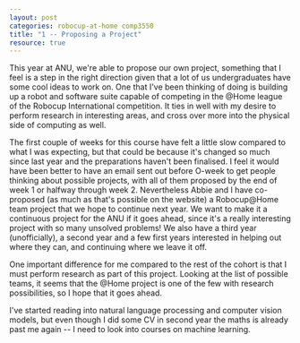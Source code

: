 ```yaml
---
layout: post
categories: robocup-at-home comp3550
title: "1 -- Proposing a Project"
resource: true
---
```


This year at ANU, we're able to propose our own project, something that I feel is a step in the right direction given that a lot of us undergraduates have some cool ideas to work on.  One that I've been thinking of doing is building up a robot and software suite capable of competing in the @Home league of the Robocup International competition.  It ties in well with my desire to perform research in interesting areas, and cross over more into the physical side of computing as well.

The first couple of weeks for this course have felt a little slow compared to what I was expecting, but that could be because it's changed so much since last year and the preparations haven't been finalised.  I feel it would have been better to have an email sent out before O-week to get people thinking about possible projects, with all of them proposed by the end of week 1 or halfway through week 2.  Nevertheless Abbie and I have co-proposed (as much as that's possible on the website) a Robocup@Home team project that we hope to continue next year.  We want to make it a continuous project for the ANU if it goes ahead, since it's a really interesting project with so many unsolved problems!  We also have a third year (unofficially), a second year and a few first years interested in helping out where they can, and continuing where we leave it off.

One important difference for me compared to the rest of the cohort is that I must perform research as part of this project.  Looking at the list of possible teams, it seems that the @Home project is one of the few with research possibilities, so I hope that it goes ahead.

I've started reading into natural language processing and computer vision models, but even though I did some CV in second year the maths is already past me again -- I need to look into courses on machine learning.